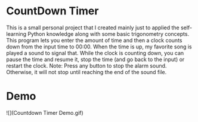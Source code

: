 # CountDown Timer
This is a small personal project that I created mainly just to applied the self-learning Python knowledge along with some basic trigonometry concepts. This program lets you enter the amount of time and then a clock counts down from the input time to 00:00. When the time is up,  my favorite song is played a sound to signal that. While the clock is counting down, you can pause the time and resume it, stop the time (and go back to the input) or restart the clock.
Note: Press any button to stop the alarm sound. Otherwise, it will not stop until reaching the end of the sound file.

# Demo
![](Countdown Timer Demo.gif)



